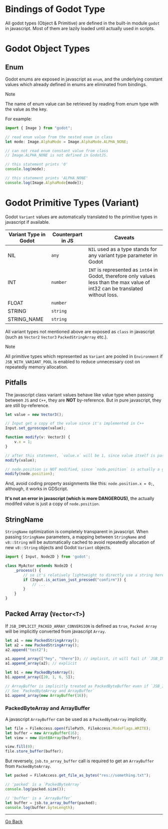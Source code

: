 
# Bindings of Godot Type

All godot types (Object & Primitive) are defined in the built-in module `godot` in javascript. Most of them are lazily loaded until actually used in scripts.

# Godot Object Types

## Enum

Godot enums are exposed in javascript as `enum`, and the underlying constant values which already defined in enums are eliminated from bindings.

> [!NOTE] 
> The name of enum value can be retrieved by reading from enum type with the value as the key.  

For example:
```ts
import { Image } from "godot";

// read enum value from the nested enum in class
let mode: Image.AlphaMode = Image.AlphaMode.ALPHA_NONE;

// can not read enum constant value from class
// Image.ALPHA_NONE is not defined in GodotJS.

// this statement prints '0'
console.log(mode); 

// this statement prints 'ALPHA_NONE'
console.log(Image.AlphaMode[mode]);
```

# Godot Primitive Types (Variant)

Godot `Variant` values are automatically translated to the primitive types in javascript if available.

| Variant Type in Godot | Counterpart in JS | Caveats |
|---|---|---|
| NIL | `any` | `NIL` used as a type stands for any variant type parameter in Godot |
| INT | `number` | `INT` is represented as `int64` in Godot, therefore only values less than the max value of int32 can be translated without loss. |
| FLOAT | `number` |  |
| STRING | `string` |  |
| STRING_NAME | `string` |  |

All variant types not mentioned above are exposed as `class` in javascript (such as `Vector2` `Vector3` `PackedStringArray` etc.).

> [!NOTE] 
> All primitive types which represented as `Variant` are pooled in `Environment` if `JSB_WITH_VARIANT_POOL` is enabled to reduce unnecessary cost on repeatedly memory allocation.

## Pitfalls

The javascript class variant values behave like value type when passing between `JS` and `C++`, they are **NOT** by-reference. But in pure javascript, they are still by-reference.

```ts
let value = new Vector3();

// Input get a copy of the value since it's implemented in C++
Input.set_gyroscope(value); 

function modify(v: Vector3) {
    v.x = 1;
}

// after this statement, `value.x` will be 1, since value itself is passed by-reference
modify(value); 

// node.position is NOT modified, since `node.position` is actually a getter implemented in C++ which returns a copy of it.
modify(node.position); 

```


And, avoid coding property assignments like this: `node.position.x = 0;`, although, it works in GDScript.

**It's not an error in javascript (which is more DANGEROUS)**, the actually modifed value is just a copy of `node.position`.

## StringName

`StringName` optimization is completely transparent in javascript. When passing `StringName` parameters, a mapping between `StringName` and `v8::String` will be automatically cached to avoid repeatedly allocation of new `v8::String` objects and Godot `Variant` objects.

```ts
import { Input, Node2D } from 'godot';

class MyActor extends Node2D {
    _process() {
        // so it's relatively lightweight to directly use a string here
        if (Input.is_action_just_pressed("confirm")) {
            // ...
        }
    }
}

```

## Packed Array (`Vector<T>`)

If `JSB_IMPLICIT_PACKED_ARRAY_CONVERSION` is defined as `true`, `Packed Array` will be implicitly converted from javascript `Array`.

```ts
let a1 = new PackedStringArray();
let a2 = new PackedStringArray();
a2.append("test2");

a1.append_array(["hey", "there"]); // implicit, it will fail if `JSB_IMPLICIT_PACKED_ARRAY_CONVERSION` is `0`
a1.append_array(a2); // explicit

let b1 = new PackedByteArray();
b1.append_array([20, 1, 6, 5]); 

// ArrayBuffer is implicitly treated as PackedByteBuffer even if `JSB_IMPLICIT_PACKED_ARRAY_CONVERSION` is `0`
// See `PackedByteArray and ArrayBuffer`
b1.append_array(new ArrayBuffer(16)); 
```

### PackedByteArray and ArrayBuffer

A javascript `ArrayBuffer` can be used as a `PackedByteArray` implicitly.

```ts
let file = FileAccess.open(filePath, FileAccess.ModeFlags.WRITE);
let buffer = new ArrayBuffer(16);
let view = new Uint8Array(buffer);

view.fill(0);
file.store_buffer(buffer);
```

But reversely, `jsb.to_array_buffer` call is required to get an `ArrayBuffer` from `PackedByteArray`.

```ts
let packed = FileAccess.get_file_as_bytes("res://something.txt");

// 'packed' is a `PackedByteArray`
console.log(packed.size()); 

// 'buffer' is a `ArrayBuffer`
let buffer = jsb.to_array_buffer(packed); 
console.log(buffer.byteLength);
```


---

[Go Back](../README.md)

